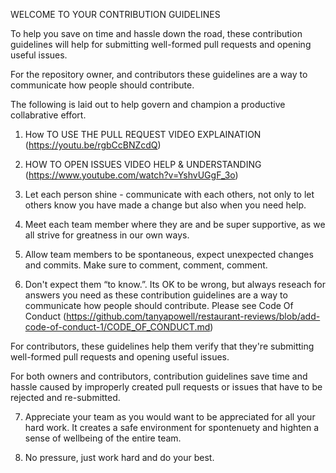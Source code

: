 WELCOME TO YOUR 
CONTRIBUTION GUIDELINES


To help you save on time and hassle down the road, 
these contribution guidelines will help for submitting well-formed pull requests and opening useful issues.

For the repository owner, and contributors these guidelines are a way to communicate how people should contribute.

The following is laid out to help govern and champion a productive collabrative effort.

1. How TO USE THE PULL REQUEST VIDEO EXPLAINATION (https://youtu.be/rgbCcBNZcdQ) 

2. HOW TO OPEN ISSUES VIDEO HELP & UNDERSTANDING (https://www.youtube.com/watch?v=YshvUGgF_3o)

3. Let each person shine - communicate with each others, not only to let others know you have made a change but also when you need help.

4. Meet each team member where they are and be super supportive, as we all strive for greatness in our own ways. 

5. Allow team members to be spontaneous, expect unexpected changes and commits. Make sure to comment, comment, comment.

6. Don't expect them “to know.”. Its OK to be wrong, but always reseach for answers you need as these contribution guidelines are a way to communicate how people should contribute. Please see Code Of Conduct (https://github.com/tanyapowell/restaurant-reviews/blob/add-code-of-conduct-1/CODE_OF_CONDUCT.md)

For contributors, these guidelines help them verify that they're submitting well-formed pull requests and opening useful issues.

For both owners and contributors, contribution guidelines save time and hassle caused by improperly created pull requests or issues that have to be rejected and re-submitted.

7. Appreciate your team as you would want to be appreciated for all your hard work. It creates a safe environment for spontenuety and highten a sense of wellbeing of the entire team.

8. No pressure, just work hard and do your best.
